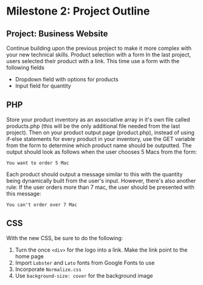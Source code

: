 # Milestone 2: Project Outline

## Project: Business Website
Continue building upon the previous project to make it more complex with your new technical skills. 
Product selection with a form
In the last project, users selected their product with a link. This time use a form with the following fields
- Dropdown field with options for products
- Input field for quantity

## PHP
Store your product inventory as an associative array in it's own file called products.php (this will be the only additional file needed from the last project). Then on your product output page (product.php), instead of using if-else statements for every product in your inventory, use the GET variable from the form to determine which product name should be outputted. The output should look as follows when the user chooses 5 Macs from the form:

`You want to order 5 Mac`

Each product should output a message similar to this with the quantity being dynamically built from the user's input. However, there's also another rule: If the user orders more than 7 mac, the user should be presented with this message:

`You can't order over 7 Mac`

## CSS
With the new CSS, be sure to do the following:
1. Turn the once `<div>` for the logo into a link. Make the link point to the home page
2. Import `Lobster` and `Lato` fonts from Google Fonts to use
3. Incorporate `Normalize.css`
4. Use `background-size: cover` for the background image